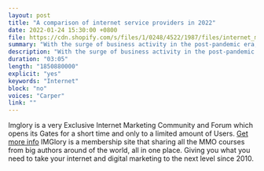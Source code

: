 ```yaml
---
layout: post
title: "A comparison of internet service providers in 2022"
date: 2022-01-24 15:30:00 +0800
file: https://cdn.shopify.com/s/files/1/0248/4522/1987/files/internet_marketing_trends_for_2022.mp3?v=1643078605
summary: "With the surge of business activity in the post-pandemic era, a large number of people are relocating. Some who lost their jobs during the coronavirus lockdowns and moved back to their hometowns are now on the hunt for housing in the cities they were able to find new occupations in. On the other hand, businesses are also finding new locations for their offices as they call their employees back to the workplace from work-from-home. This scenario, where a lot of people are moving from one place to the other, has forced many to make a decision on which internet service provider (ISP) to choose. "
description: "With the surge of business activity in the post-pandemic era, a large number of people are relocating. Some who lost their jobs during the coronavirus lockdowns and moved back to their hometowns are now on the hunt for housing in the cities they were able to find new occupations in. On the other hand, businesses are also finding new locations for their offices as they call their employees back to the workplace from work-from-home. This scenario, where a lot of people are moving from one place to the other, has forced many to make a decision on which internet service provider (ISP) to choose. "
duration: "03:05"
length: "1850880000"
explicit: "yes"
keywords: "Internet"
block: "no"
voices: "Carper"
link: ""
---
```


Imglory is a very Exclusive Internet Marketing Community and Forum which opens its Gates for a short time and only to a limited amount of Users. [Get more info](https://www.imglory.com/) IMGlory is a membership site that sharing all the MMO courses from big authors around of the world, all in one place. Giving you what you need to take your internet and digital marketing to the next level since 2010. 


